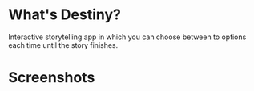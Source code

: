 # What's Destiny?
Interactive storytelling app in which you can choose between to options each time until the story finishes.
# Screenshots
